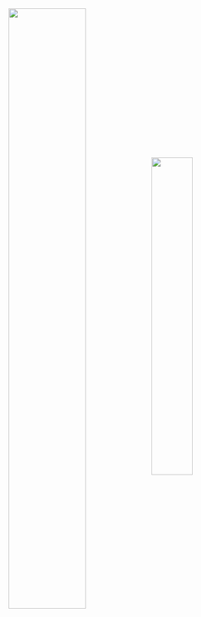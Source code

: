 <a style="text-decoration: none;" href="https://github.com/sn0w12">
  <img style="width: 55%;" align="center" src="https://github-readme-stats-jet-ten-59.vercel.app/api?username=sn0w12&theme=github_dark" />
</a>
<a style="text-decoration: none;" href="https://github.com/sn0w12">
  <img style="width: 40%;" align="center" src="https://github-readme-stats-jet-ten-59.vercel.app/api/top-langs?username=sn0w12&layout=compact&langs_count=8&card_width=320&exclude_repo=github-readme-stats&theme=github_dark" />
</a>
